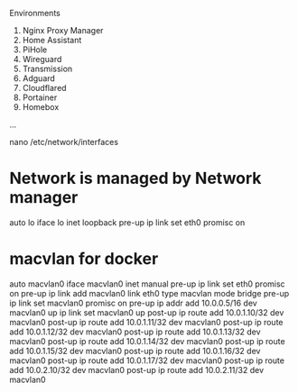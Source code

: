 Environments

1. Nginx Proxy Manager
2. Home Assistant
3. PiHole
4. Wireguard
5. Transmission
6. Adguard
7. Cloudflared
8. Portainer
9. Homebox

...

nano /etc/network/interfaces

# Network is managed by Network manager
auto lo
iface lo inet loopback
pre-up ip link set eth0 promisc on
# macvlan for docker
auto macvlan0
iface macvlan0 inet manual
    pre-up ip link set eth0 promisc on
    pre-up ip link add macvlan0 link eth0 type macvlan mode bridge
    pre-up ip link set macvlan0 promisc on
    pre-up ip addr add 10.0.0.5/16 dev macvlan0
    up ip link set macvlan0 up
    post-up ip route add 10.0.1.10/32 dev macvlan0
    post-up ip route add 10.0.1.11/32 dev macvlan0
    post-up ip route add 10.0.1.12/32 dev macvlan0
    post-up ip route add 10.0.1.13/32 dev macvlan0
    post-up ip route add 10.0.1.14/32 dev macvlan0
    post-up ip route add 10.0.1.15/32 dev macvlan0
    post-up ip route add 10.0.1.16/32 dev macvlan0
    post-up ip route add 10.0.1.17/32 dev macvlan0
    post-up ip route add 10.0.2.10/32 dev macvlan0
    post-up ip route add 10.0.2.11/32 dev macvlan0

